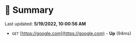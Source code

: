 # 📖 Summary
Last updated: **5/19/2022, 10:00:56 AM**

- `GET` [https://google.com](https://google.com) - **Up** (94ms)
